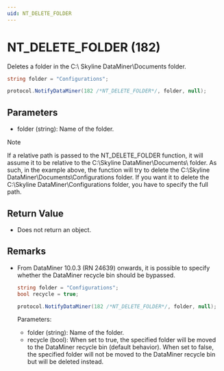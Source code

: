 ```yaml
---
uid: NT_DELETE_FOLDER
---
```


# NT_DELETE_FOLDER (182)

Deletes a folder in the C:\ Skyline DataMiner\Documents folder.

```csharp
string folder = "Configurations";

protocol.NotifyDataMiner(182 /*NT_DELETE_FOLDER*/, folder, null);
```

## Parameters

- folder (string): Name of the folder.

> [!NOTE]
> If a relative path is passed to the NT_DELETE_FOLDER function, it will assume it to be relative to the C:\Skyline DataMiner\Documents\ folder. As such, in the example above, the function will try to delete the C:\Skyline DataMiner\Documents\Configurations folder. If you want it to delete the C:\Skyline DataMiner\Configurations folder, you have to specify the full path.

## Return Value

- Does not return an object.

## Remarks

- From DataMiner 10.0.3 (RN 24639) onwards, it is possible to specify whether the DataMiner recycle bin should be bypassed.

  ```csharp
  string folder = "Configurations";
  bool recycle = true;

  protocol.NotifyDataMiner(182 /*NT_DELETE_FOLDER*/, folder, null);
  ```

  Parameters:
  - folder (string): Name of the folder.
  - recycle (bool): When set to true, the specified folder will be moved to the DataMiner recycle bin (default behavior). When set to false, the specified folder will not be moved to the DataMiner recycle bin but will be deleted instead.

